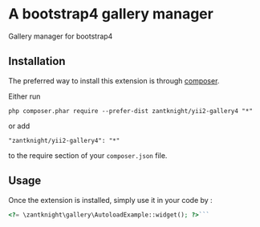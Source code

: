 A bootstrap4 gallery manager
============================
Gallery manager for bootstrap4

Installation
------------

The preferred way to install this extension is through [composer](http://getcomposer.org/download/).

Either run

```
php composer.phar require --prefer-dist zantknight/yii2-gallery4 "*"
```

or add

```
"zantknight/yii2-gallery4": "*"
```

to the require section of your `composer.json` file.


Usage
-----

Once the extension is installed, simply use it in your code by  :

```php
<?= \zantknight\gallery\AutoloadExample::widget(); ?>```